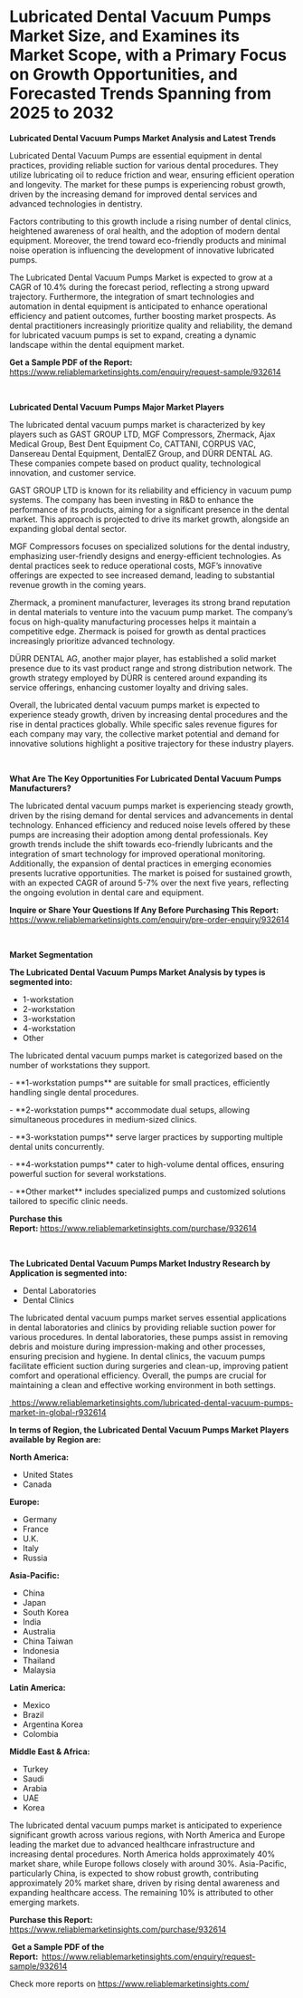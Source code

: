 <p><h1>Lubricated Dental Vacuum Pumps Market Size, and Examines its Market Scope, with a Primary Focus on Growth Opportunities, and Forecasted Trends Spanning from 2025 to 2032</h1></p><p><strong>Lubricated Dental Vacuum Pumps Market Analysis and Latest Trends</strong></p>
<p><p>Lubricated Dental Vacuum Pumps are essential equipment in dental practices, providing reliable suction for various dental procedures. They utilize lubricating oil to reduce friction and wear, ensuring efficient operation and longevity. The market for these pumps is experiencing robust growth, driven by the increasing demand for improved dental services and advanced technologies in dentistry. </p><p>Factors contributing to this growth include a rising number of dental clinics, heightened awareness of oral health, and the adoption of modern dental equipment. Moreover, the trend toward eco-friendly products and minimal noise operation is influencing the development of innovative lubricated pumps.</p><p>The Lubricated Dental Vacuum Pumps Market is expected to grow at a CAGR of 10.4% during the forecast period, reflecting a strong upward trajectory. Furthermore, the integration of smart technologies and automation in dental equipment is anticipated to enhance operational efficiency and patient outcomes, further boosting market prospects. As dental practitioners increasingly prioritize quality and reliability, the demand for lubricated vacuum pumps is set to expand, creating a dynamic landscape within the dental equipment market.</p></p>
<p><strong>Get a Sample PDF of the Report:&nbsp;</strong> <a href="https://www.reliablemarketinsights.com/enquiry/request-sample/932614?utm_campaign=2530&utm_medium=2&utm_source=Github&utm_content=ia&utm_term=21032025&utm_id=lubricated-dental-vacuum-pumps">https://www.reliablemarketinsights.com/enquiry/request-sample/932614</a></p>
<p>&nbsp;</p>
<p><strong>Lubricated Dental Vacuum Pumps Major Market Players</strong></p>
<p><p>The lubricated dental vacuum pumps market is characterized by key players such as GAST GROUP LTD, MGF Compressors, Zhermack, Ajax Medical Group, Best Dent Equipment Co, CATTANI, CORPUS VAC, Dansereau Dental Equipment, DentalEZ Group, and DÜRR DENTAL AG. These companies compete based on product quality, technological innovation, and customer service.</p><p>GAST GROUP LTD is known for its reliability and efficiency in vacuum pump systems. The company has been investing in R&D to enhance the performance of its products, aiming for a significant presence in the dental market. This approach is projected to drive its market growth, alongside an expanding global dental sector.</p><p>MGF Compressors focuses on specialized solutions for the dental industry, emphasizing user-friendly designs and energy-efficient technologies. As dental practices seek to reduce operational costs, MGF’s innovative offerings are expected to see increased demand, leading to substantial revenue growth in the coming years.</p><p>Zhermack, a prominent manufacturer, leverages its strong brand reputation in dental materials to venture into the vacuum pump market. The company’s focus on high-quality manufacturing processes helps it maintain a competitive edge. Zhermack is poised for growth as dental practices increasingly prioritize advanced technology.</p><p>DÜRR DENTAL AG, another major player, has established a solid market presence due to its vast product range and strong distribution network. The growth strategy employed by DÜRR is centered around expanding its service offerings, enhancing customer loyalty and driving sales.</p><p>Overall, the lubricated dental vacuum pumps market is expected to experience steady growth, driven by increasing dental procedures and the rise in dental practices globally. While specific sales revenue figures for each company may vary, the collective market potential and demand for innovative solutions highlight a positive trajectory for these industry players.</p></p>
<p>&nbsp;</p>
<p><strong>What Are The Key Opportunities For Lubricated Dental Vacuum Pumps Manufacturers?</strong></p>
<p><p>The lubricated dental vacuum pumps market is experiencing steady growth, driven by the rising demand for dental services and advancements in dental technology. Enhanced efficiency and reduced noise levels offered by these pumps are increasing their adoption among dental professionals. Key growth trends include the shift towards eco-friendly lubricants and the integration of smart technology for improved operational monitoring. Additionally, the expansion of dental practices in emerging economies presents lucrative opportunities. The market is poised for sustained growth, with an expected CAGR of around 5-7% over the next five years, reflecting the ongoing evolution in dental care and equipment.</p></p>
<p><strong>Inquire or Share Your Questions If Any Before Purchasing This Report:</strong> <a href="https://www.reliablemarketinsights.com/enquiry/pre-order-enquiry/932614?utm_campaign=2530&utm_medium=2&utm_source=Github&utm_content=ia&utm_term=21032025&utm_id=lubricated-dental-vacuum-pumps">https://www.reliablemarketinsights.com/enquiry/pre-order-enquiry/932614</a></p>
<p>&nbsp;</p>
<p><strong>Market Segmentation</strong></p>
<p><strong>The Lubricated Dental Vacuum Pumps Market Analysis by types is segmented into:</strong></p>
<p><ul><li>1-workstation</li><li>2-workstation</li><li>3-workstation</li><li>4-workstation</li><li>Other</li></ul></p>
<p><p>The lubricated dental vacuum pumps market is categorized based on the number of workstations they support. </p><p>- **1-workstation pumps** are suitable for small practices, efficiently handling single dental procedures. </p><p>- **2-workstation pumps** accommodate dual setups, allowing simultaneous procedures in medium-sized clinics. </p><p>- **3-workstation pumps** serve larger practices by supporting multiple dental units concurrently. </p><p>- **4-workstation pumps** cater to high-volume dental offices, ensuring powerful suction for several workstations. </p><p>- **Other market** includes specialized pumps and customized solutions tailored to specific clinic needs.</p></p>
<p><strong>Purchase this Report:&nbsp;</strong><a href="https://www.reliablemarketinsights.com/purchase/932614?utm_campaign=2530&utm_medium=2&utm_source=Github&utm_content=ia&utm_term=21032025&utm_id=lubricated-dental-vacuum-pumps">https://www.reliablemarketinsights.com/purchase/932614</a></p>
<p>&nbsp;</p>
<p><strong>The Lubricated Dental Vacuum Pumps Market Industry Research by Application is segmented into:</strong></p>
<p><ul><li>Dental Laboratories</li><li>Dental Clinics</li></ul></p>
<p><p>The lubricated dental vacuum pumps market serves essential applications in dental laboratories and clinics by providing reliable suction power for various procedures. In dental laboratories, these pumps assist in removing debris and moisture during impression-making and other processes, ensuring precision and hygiene. In dental clinics, the vacuum pumps facilitate efficient suction during surgeries and clean-up, improving patient comfort and operational efficiency. Overall, the pumps are crucial for maintaining a clean and effective working environment in both settings.</p></p>
<p><a href="https://www.reliablemarketinsights.com/lubricated-dental-vacuum-pumps-market-in-global-r932614?utm_campaign=2530&utm_medium=2&utm_source=Github&utm_content=ia&utm_term=21032025&utm_id=lubricated-dental-vacuum-pumps">&nbsp;https://www.reliablemarketinsights.com/lubricated-dental-vacuum-pumps-market-in-global-r932614</a></p>
<p><strong>In terms of Region, the Lubricated Dental Vacuum Pumps Market Players available by Region are:</strong></p>
<p>
    <p> <strong> North America: </strong>
        <ul>
            <li>United States</li>
            <li>Canada</li>
        </ul>
        </p> 
    <p> <strong> Europe: </strong>
        <ul>
            <li>Germany</li>
            <li>France</li>
            <li>U.K.</li>
            <li>Italy</li>
            <li>Russia</li>
        </ul>
        </p> 
    <p> <strong> Asia-Pacific: </strong>
        <ul>
            <li>China</li>
            <li>Japan</li>
            <li>South Korea</li>
            <li>India</li>
            <li>Australia</li>
            <li>China Taiwan</li>
            <li>Indonesia</li>
            <li>Thailand</li>
            <li>Malaysia</li>
        </ul>
        </p> 
    <p> <strong> Latin America: </strong>
        <ul>
            <li>Mexico</li>
            <li>Brazil</li>
            <li>Argentina Korea</li>
            <li>Colombia</li>
        </ul>
        </p> 
    <p> <strong> Middle East & Africa: </strong>
        <ul>
            <li>Turkey</li>
            <li>Saudi</li>
            <li>Arabia</li>
            <li>UAE</li>
            <li>Korea</li>
        </ul>
    </p>
    </p>
<p><p>The lubricated dental vacuum pumps market is anticipated to experience significant growth across various regions, with North America and Europe leading the market due to advanced healthcare infrastructure and increasing dental procedures. North America holds approximately 40% market share, while Europe follows closely with around 30%. Asia-Pacific, particularly China, is expected to show robust growth, contributing approximately 20% market share, driven by rising dental awareness and expanding healthcare access. The remaining 10% is attributed to other emerging markets.</p></p>
<p><strong>Purchase this Report: </strong><a href="https://www.reliablemarketinsights.com/purchase/932614?utm_campaign=2530&utm_medium=2&utm_source=Github&utm_content=ia&utm_term=21032025&utm_id=lubricated-dental-vacuum-pumps">https://www.reliablemarketinsights.com/purchase/932614</a></p>
<p>&nbsp;<strong>Get a Sample PDF of the Report:&nbsp;&nbsp;</strong><a href="https://www.reliablemarketinsights.com/enquiry/request-sample/932614?utm_campaign=2530&utm_medium=2&utm_source=Github&utm_content=ia&utm_term=21032025&utm_id=lubricated-dental-vacuum-pumps">https://www.reliablemarketinsights.com/enquiry/request-sample/932614</a></p>
<p><strong></strong></p>
<p>Check more reports on <a href="https://www.reliablemarketinsights.com/?utm_campaign=2530&utm_medium=2&utm_source=Github&utm_content=ia&utm_term=21032025&utm_id=lubricated-dental-vacuum-pumps">https://www.reliablemarketinsights.com/</a></p>